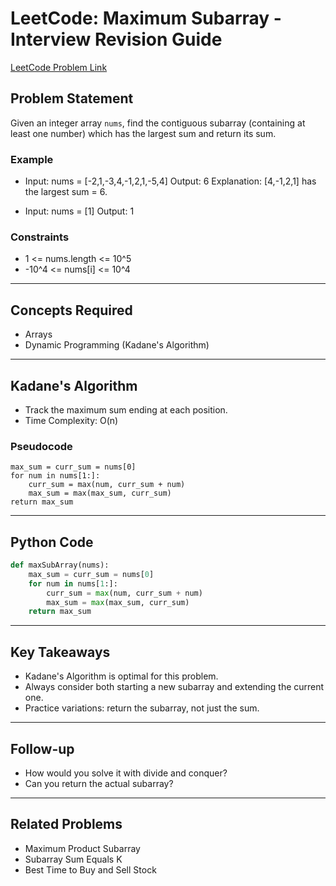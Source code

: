 # LeetCode: Maximum Subarray - Interview Revision Guide

[LeetCode Problem Link](https://leetcode.com/problems/maximum-subarray/description/)

## Problem Statement
Given an integer array `nums`, find the contiguous subarray (containing at least one number) which has the largest sum and return its sum.

### Example
- Input: nums = [-2,1,-3,4,-1,2,1,-5,4]
  Output: 6
  Explanation: [4,-1,2,1] has the largest sum = 6.

- Input: nums = [1]
  Output: 1

### Constraints
- 1 <= nums.length <= 10^5
- -10^4 <= nums[i] <= 10^4

---

## Concepts Required
- Arrays
- Dynamic Programming (Kadane's Algorithm)

---

## Kadane's Algorithm
- Track the maximum sum ending at each position.
- Time Complexity: O(n)

### Pseudocode
```
max_sum = curr_sum = nums[0]
for num in nums[1:]:
    curr_sum = max(num, curr_sum + num)
    max_sum = max(max_sum, curr_sum)
return max_sum
```

---

## Python Code
```python
def maxSubArray(nums):
    max_sum = curr_sum = nums[0]
    for num in nums[1:]:
        curr_sum = max(num, curr_sum + num)
        max_sum = max(max_sum, curr_sum)
    return max_sum
```

---

## Key Takeaways
- Kadane's Algorithm is optimal for this problem.
- Always consider both starting a new subarray and extending the current one.
- Practice variations: return the subarray, not just the sum.

---

## Follow-up
- How would you solve it with divide and conquer?
- Can you return the actual subarray?

---

## Related Problems
- Maximum Product Subarray
- Subarray Sum Equals K
- Best Time to Buy and Sell Stock
